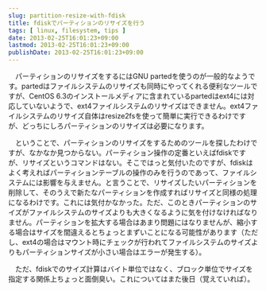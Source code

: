 ```yaml
---
slug: partition-resize-with-fdisk
title: fdiskでパーティションのリサイズを行う
tags: [ linux, filesystem, tips ]
date: 2013-02-25T16:01:23+09:00
lastmod: 2013-02-25T16:01:23+09:00
publishDate: 2013-02-25T16:01:23+09:00
---
```


<P>　パーティションのリサイズをするにはGNU partedを使うのが一般的なようです。partedはファイルシステムのリサイズも同時にやってくれる便利なツールですが、CentOS 6.3のインストールメディアに含まれているpartedはext4には対応していないようで、ext4ファイルシステムのリサイズはできません。ext4ファイルシステムのリサイズ自体はresize2fsを使って簡単に実行できるわけですが、どっちにしろパーティションのリサイズは必要になります。</P>

<P>　ということで、パーティションのリサイズをするためのツールを探したわけですが、なかなか見つからない。パーティション操作の定番といえばfdiskですが、リサイズというコマンドはない。そこではっと気付いたのですが、fdiskはよく考えればパーティションテーブルの操作のみを行うのであって、ファイルシステムには影響を与えません。と言うことで、リサイズしたいパーティションを削除して、そのうえで新たなパーティションを作成すればリサイズと同様の処理になるわけです。これには気付かなかった。ただ、このときパーティションのサイズがファイルシステムのサイズよりも大きくなるように気を付けなければなりません。パーティションを拡大する場合はあまり問題にはなりませんが、縮小する場合はサイズを間違えるとちょっとまずいことになる可能性があります（ただし、ext4の場合はマウント時にチェックが行われてファイルシステムのサイズよりもパーティションサイズが小さい場合はエラーが発生する）。</P>

<P>　ただ、fdiskでのサイズ計算はバイト単位ではなく、ブロック単位でサイズを指定する関係上ちょっと面倒臭い。これについてはまた後日（覚えていれば）。</P>
